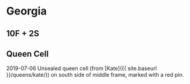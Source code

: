 # Georgia
## 10F + 2S
## Queen Cell

2019-07-06 Unsealed queen cell (from [Kate]({{ site.baseurl }}/queens/kate/)) on south side of middle frame, marked with a red pin. 

